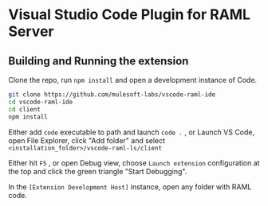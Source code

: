 # Visual Studio Code Plugin for RAML Server


## Building and Running the extension

Clone the repo, run `npm install` and open a development instance of Code.

```bash
git clone https://github.com/mulesoft-labs/vscode-raml-ide
cd vscode-raml-ide
cd client
npm install
```

 
Either add `code` executable to path and launch `code .` , or Launch VS Code, open File Explorer, click "Add folder" and select `<installation_folder>/vscode-raml-ls/client`

Either hit `F5` , or open Debug view, choose `Launch extension` configuration at the top and click the green triangle "Start Debugging".

In the `[Extension Development Host]` instance, open any folder with RAML code.
